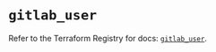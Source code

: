 # `gitlab_user`

Refer to the Terraform Registry for docs: [`gitlab_user`](https://registry.terraform.io/providers/gitlabhq/gitlab/18.5.0/docs/resources/user).
